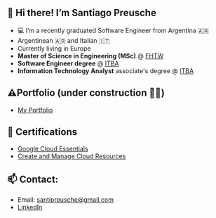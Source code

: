 ## 👋 Hi there! I’m Santiago Preusche
- 💻 I’m a recently graduated Software Engineer from Argentina 🇦🇷
- Argentinean 🇦🇷 and Italian 🇮🇹
- Currently living in Europe
- **Master of Science in Engineering (MSc)** @  [FHTW](https://www.technikum-wien.at/)
- **Software Engineer degree** @ [ITBA](https://www.itba.edu.ar)
- **Information Technology Analyst** associate's degree @ [ITBA](https://www.itba.edu.ar)

## ⚠️Portfolio (under construction 👷🚧)
- [My Portfolio](https://spreusche.github.io)


## 🪪 Certifications
- [Google Cloud Essentials](https://www.cloudskillsboost.google/public_profiles/17d9ca7a-a354-4db0-83c1-ffd3c425635a/badges/1787297)
- [Create and Manage Cloud Resources](https://www.cloudskillsboost.google/public_profiles/17d9ca7a-a354-4db0-83c1-ffd3c425635a/badges/1798331)

## 📫 Contact: 
  - Email: santipreusche@gmail.com
  - [LinkedIn](https://www.linkedin.com/in/santiagopreusche/)
<!--
**spreusche/spreusche** is a ✨ _special_ ✨ repository because its `README.md` (this file) appears on your GitHub profile.

Here are some ideas to get you started:

- 🔭 I’m currently working on ...
- 🌱 I’m currently learning ...
- 👯 I’m looking to collaborate on ...
- 🤔 I’m looking for help with ...
- 💬 Ask me about ...
- 📫 How to reach me: ...
- 😄 Pronouns: ...
- ⚡ Fun fact: ...
-->
